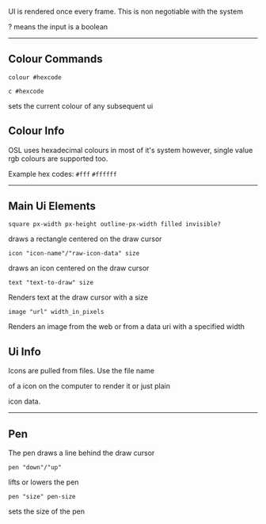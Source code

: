 UI is rendered once every frame.
This is non negotiable with the system

? means the input is a boolean

---

## Colour Commands

`colour #hexcode`

`c #hexcode`

sets the current colour of any subsequent ui

## Colour Info

OSL uses hexadecimal colours in most of it's system however,
single value rgb colours are supported too.

Example hex codes:
`#fff`
`#ffffff`

---

## Main Ui Elements

`square px-width px-height outline-px-width filled invisible?`

draws a rectangle centered on the draw cursor

`icon "icon-name"/"raw-icon-data" size`

draws an icon centered on the draw cursor

`text "text-to-draw" size`

Renders text at the draw cursor with a size

`image "url" width_in_pixels`

Renders an image from the web or from a data uri with a specified width


## Ui Info

Icons are pulled from files. Use the file name 

of a icon on the computer to render it or just plain

icon data.

---

## Pen

The pen draws a line behind the draw cursor

`pen "down"/"up"`

lifts or lowers the pen

`pen "size" pen-size`

sets the size of the pen
